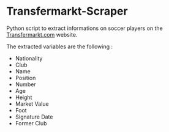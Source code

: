 # Transfermarkt-Scraper
Python script to extract informations on soccer players on the [Transfermarkt.com](https://www.transfermarkt.com/) website.

The extracted variables are the following : 
- Nationality
- Club
- Name
- Position
- Number
- Age
- Height
- Market Value
- Foot
- Signature Date
- Former Club
